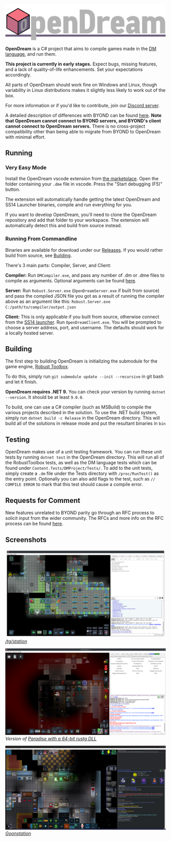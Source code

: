 [![OpenDream logo](.github/assets/OpenDream.png)](#)

**OpenDream** is a C# project that aims to compile games made in the [DM language], and run them.

**This project is currently in early stages.** Expect bugs, missing features, and a lack of quality-of-life enhancements. Set your expectations accordingly.

All parts of OpenDream should work fine on Windows and Linux, though variability in Linux distributions makes it slightly less likely to work out of the box.

For more information or if you'd like to contribute, join our [Discord server](https://discord.gg/UScStz6hnQ).

A detailed description of differences with BYOND can be found [here](https://github.com/OpenDreamProject/OpenDream/wiki/Differences-Between-OpenDream-and-BYOND). **Note that OpenDream cannot connect to BYOND servers, and BYOND's client cannot connect to OpenDream servers.** There is no cross-project compatibility other than being able to migrate from BYOND to OpenDream with minimal effort.

## Running

### Very Easy Mode

Install the OpenDream vscode extension from [the marketplace](https://marketplace.visualstudio.com/items?itemName=ss13.opendream). Open the folder containing your `.dme` file in vscode. Press the "Start debugging (F5)" button.

The extension will automatically handle getting the latest OpenDream and SS14 Launcher binaries, compile and run everything for you.

If you want to develop OpenDream, you'll need to clone the OpenDream repository and add that folder to your workspace. The extension will automatically detect this and build from source instead.

### Running From Commandline

Binaries are available for download under our [Releases](https://github.com/OpenDreamProject/OpenDream/releases/tag/latest). If you would rather build from source, see [Building](#building).

There's 3 main parts: Compiler, Server, and Client:

**Compiler:** Run `DMCompiler.exe`, and pass any number of .dm or .dme files to compile as arguments. Optional arguments can be found [here](https://github.com/OpenDreamProject/OpenDream/wiki/Compiler-Options).

**Server:** Run `Robust.Server.exe` (`OpenDreamServer.exe` if built from source) and pass the compiled JSON file you got as a result of running the compiler above as an argument like this: `Robust.Server.exe C:/path/to/compiler/output.json`

**Client:** This is only applicable if you built from source, otherwise connect from the [SS14 launcher](https://spacestation14.io/about/nightlies/). Run `OpenDreamClient.exe`. You will be prompted to choose a server address, port, and username. The defaults should work for a locally hosted server.

## Building

The first step to building OpenDream is initializing the submodule for the game engine, [Robust Toolbox](https://github.com/space-wizards/RobustToolbox).

To do this, simply run `git submodule update --init --recursive` in git bash and let it finish.

**OpenDream requires .NET 9.** You can check your version by running `dotnet --version`. It should be at least `9.0.0`.

To build, one can use a C# compiler (such as MSBuild) to compile the various projects described in the solution. To use the .NET build system, simply run `dotnet build -c Release` in the OpenDream directory. This will build all of the solutions in release mode and put the resultant binaries in `bin`

## Testing

OpenDream makes use of a unit testing framework. You can run these unit tests by running `dotnet test` in the OpenDream directory. This will run all of the RobustToolbox tests, as well as the DM language tests which can be found under `Content.Tests/DMProject/Tests/`. To add to the unit tests, simply create a `.dm` file under the Tests directory with `/proc/RunTest()` as the entry point. Optionally you can also add flags to the test, such as `// COMPILE ERROR` to mark that this test should cause a compile error.

## Requests for Comment

New features unrelated to BYOND parity go through an RFC process to solicit input from the wider community. The RFCs and more info on the RFC process can be found [here](https://github.com/OpenDreamProject/rfcs).

## Screenshots

![/tg/station screenshot](./.github/assets/screenshot.png?raw=true)
_[/tg/station](https://github.com/tgstation/tgstation)_

![Paradise screenshot](./.github/assets/screenshot2.png?raw=true)
_Version of [Paradise with a 64-bit rustg DLL](https://github.com/ike709/Paradise/tree/rustg_64)_

![Goonstation screenshot](./.github/assets/screenshot3.png?raw=true)
_[Goonstation](https://github.com/goonstation/goonstation)_

[DM Language]: http://secure.byond.com/
